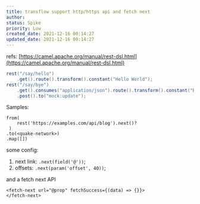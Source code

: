 ```yaml
---
title: transflow support http/https api and fetch next
author: 
status: Spike
priority: Low
created_date: 2021-12-16 00:14:27
updated_date: 2021-12-16 00:14:27
---
```


refs: [https://camel.apache.org/manual/rest-dsl.html](https://camel.apache.org/manual/rest-dsl.html)

```java
rest("/say/hello")
    .get().route().transform().constant("Hello World");
rest("/say/bye")
    .get().consumes("application/json").route().transform().constant("Bye World").endRest()
    .post().to("mock:update");
```

Samples:

```
from(
    rest('https://examples.com/api/blog').next()?
 )
.to(<quake-network>)
.map([])
```

some config:

1. next link: `.next(field('@'))`;
2. offsets: `.next(param('offset', 40))`;

and a fetch next API

```
<fetch-next url="@prop" fetchSuccess={(data) => {}}>
</fetch-next>
```

